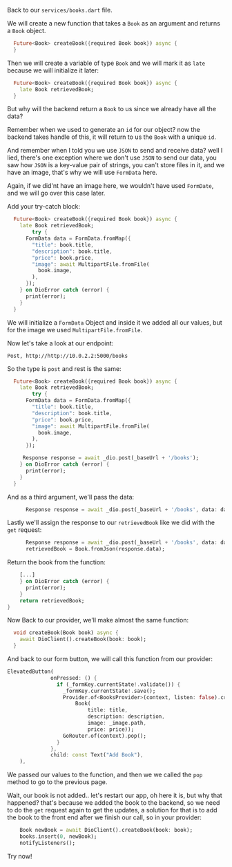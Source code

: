 Back to our `services/books.dart` file.

We will create a new function that takes a `Book` as an argument and returns a `Book` object.

```dart
  Future<Book> createBook({required Book book}) async {
  }
```

Then we will create a variable of type `Book` and we will mark it as `late` because we will initialize it later:

```dart
  Future<Book> createBook({required Book book}) async {
    late Book retrievedBook;
  }
```

But why will the backend return a `Book` to us since we already have all the data?

Remember when we used to generate an `id` for our object? now the backend takes handle of this, it will return to us the `Book` with a unique `id`.

And remember when I told you we use `JSON` to send and receive data? well I lied, there's one exception where we don't use `JSON` to send our data, you saw how `JSON` is a key-value pair of strings, you can't store files in it, and we have an image, that's why we will use `FormData` here.

Again, if we did'nt have an image here, we wouldn't have used `FormDate`, and we will go over this case later.

Add your try-catch block:

```dart
  Future<Book> createBook({required Book book}) async {
    late Book retrievedBook;
        try {
      FormData data = FormData.fromMap({
        "title": book.title,
        "description": book.title,
        "price": book.price,
        "image": await MultipartFile.fromFile(
          book.image,
        ),
      });
    } on DioError catch (error) {
      print(error);
    }
  }
```

We will initialize a `FormData` Object and inside it we added all our values, but for the image we used `MultipartFile.fromFile`.

Now let's take a look at our endpoint:

```
Post, http://http://10.0.2.2:5000/books
```

So the type is `post` and rest is the same:

```dart
  Future<Book> createBook({required Book book}) async {
    late Book retrievedBook;
        try {
      FormData data = FormData.fromMap({
        "title": book.title,
        "description": book.title,
        "price": book.price,
        "image": await MultipartFile.fromFile(
          book.image,
        ),
      });

     Response response = await _dio.post(_baseUrl + '/books');
    } on DioError catch (error) {
      print(error);
    }
  }
```

And as a third argument, we'll pass the data:

```dart
      Response response = await _dio.post(_baseUrl + '/books', data: data);
```

Lastly we'll assign the response to our `retrievedBook` like we did with the `get` request:

```dart
      Response response = await _dio.post(_baseUrl + '/books', data: data);
      retrievedBook = Book.fromJson(response.data);
```

Return the book from the function:

```dart
    [...]
    } on DioError catch (error) {
      print(error);
    }
    return retrievedBook;
}
```

Now Back to our provider, we'll make almost the same function:

```dart
  void createBook(Book book) async {
    await DioClient().createBook(book: book);
  }
```

And back to our form button, we will call this function from our provider:

```dart
ElevatedButton(
              onPressed: () {
                if (_formKey.currentState!.validate()) {
                  _formKey.currentState!.save();
                  Provider.of<BooksProvider>(context, listen: false).createBook(
                      Book(
                          title: title,
                          description: description,
                          image: _image.path,
                          price: price));
                  GoRouter.of(context).pop();
                }
              },
              child: const Text("Add Book"),
    ),
```

We passed our values to the function, and then we we called the `pop` method to go to the previous page.

Wait, our book is not added.. let's restart our app, oh here it is, but why that happened? that's because we added the book to the backend, so we need to do the `get` request again to get the updates, a solution for that is to add the book to the front end after we finish our call, so in your provider:

```dart
    Book newBook = await DioClient().createBook(book: book);
    books.insert(0, newBook);
    notifyListeners();
```

Try now!
